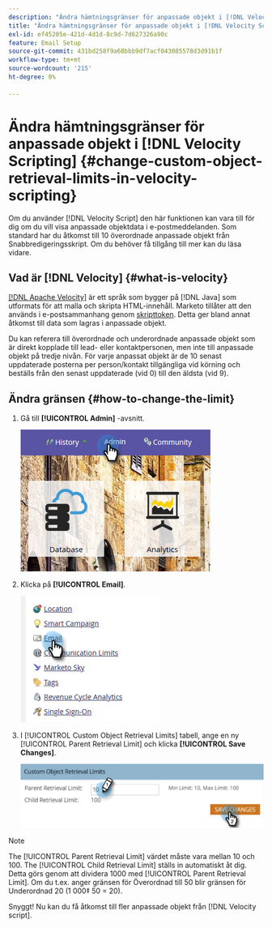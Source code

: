 ```yaml
---
description: "Ändra hämtningsgränser för anpassade objekt i [!DNL Velocity Scripting] - Marketo Docs - produktdokumentation"
title: "Ändra hämtningsgränser för anpassade objekt i [!DNL Velocity Scripting]"
exl-id: ef45205e-421d-4d1d-8c9d-7d627326a90c
feature: Email Setup
source-git-commit: 431bd258f9a68bbb9df7acf043085578d3d91b1f
workflow-type: tm+mt
source-wordcount: '215'
ht-degree: 0%

---
```


# Ändra hämtningsgränser för anpassade objekt i [!DNL Velocity Scripting] {#change-custom-object-retrieval-limits-in-velocity-scripting}

Om du använder [!DNL Velocity Script] den här funktionen kan vara till för dig om du vill visa anpassade objektdata i e-postmeddelanden. Som standard har du åtkomst till 10 överordnade anpassade objekt från Snabbredigeringsskript. Om du behöver få tillgång till mer kan du läsa vidare.

## Vad är [!DNL Velocity] {#what-is-velocity}

[[!DNL Apache Velocity]](https://velocity.apache.org/) är ett språk som bygger på [!DNL Java] som utformats för att malla och skripta HTML-innehåll. Marketo tillåter att den används i e-postsammanhang genom [skripttoken](/help/marketo/product-docs/email-marketing/general/using-tokens/create-an-email-script-token.md). Detta ger bland annat åtkomst till data som lagras i anpassade objekt.

Du kan referera till överordnade och underordnade anpassade objekt som är direkt kopplade till lead- eller kontaktpersonen, men inte till anpassade objekt på tredje nivån. För varje anpassat objekt är de 10 senast uppdaterade posterna per person/kontakt tillgängliga vid körning och beställs från den senast uppdaterade (vid 0) till den äldsta (vid 9).

## Ändra gränsen {#how-to-change-the-limit}

1. Gå till **[!UICONTROL Admin]** -avsnitt.

   ![](assets/change-custom-object-retrieval-limits-in-velocity-scripting-1.png)

1. Klicka på **[!UICONTROL Email]**.

   ![](assets/change-custom-object-retrieval-limits-in-velocity-scripting-2.png)

1. I [!UICONTROL Custom Object Retrieval Limits] tabell, ange en ny [!UICONTROL Parent Retrieval Limit] och klicka **[!UICONTROL Save Changes]**.

   ![](assets/change-custom-object-retrieval-limits-in-velocity-scripting-3.png)

>[!NOTE]
>
>The [!UICONTROL Parent Retrieval Limit] värdet måste vara mellan 10 och 100. The [!UICONTROL Child Retrieval Limit] ställs in automatiskt åt dig. Detta görs genom att dividera 1000 med [!UICONTROL Parent Retrieval Limit]. Om du t.ex. anger gränsen för Överordnad till 50 blir gränsen för Underordnad 20 (1 000‡ 50 = 20).

Snyggt! Nu kan du få åtkomst till fler anpassade objekt från [!DNL Velocity script].
